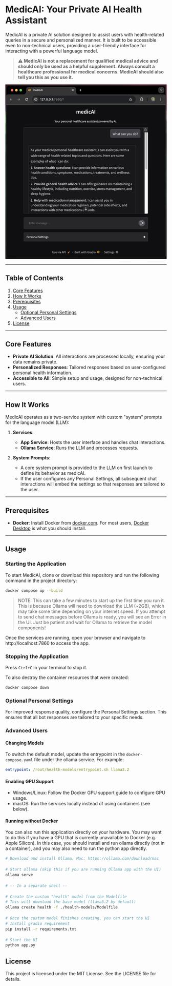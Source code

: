 # MedicAI: Your Private AI Health Assistant

MedicAI is a private AI solution designed to assist users with health-related
queries in a secure and personalized manner. It is built to be accessible even
to non-technical users, providing a user-friendly interface for interacting with
a powerful language model.

> **⚠️ MedicAI is not a replacement for qualified medical advice and should only
> be used as a helpful supplement. Always consult a healthcare professional for
> medical concerns. MedicAI should also tell you this as you use it.**

![Example Screenshot](./docs/image.png)

---

## Table of Contents

1. [Core Features](#core-features)
2. [How It Works](#how-it-works)
3. [Prerequisites](#prerequisites)
4. [Usage](#usage)
   - [Optional Personal Settings](#optional-personal-settings)
   - [Advanced Users](#advanced-users)
5. [License](#license)

---

## Core Features

- **Private AI Solution**: All interactions are processed locally, ensuring your
  data remains private.
- **Personalized Responses**: Tailored responses based on user-configured
  personal health information.
- **Accessible to All**: Simple setup and usage, designed for non-technical
  users.

---

## How It Works

MedicAI operates as a two-service system with custom "system" prompts for the
language model (LLM):

1. **Services**:

   - **App Service**: Hosts the user interface and handles chat interactions.
   - **Ollama Service**: Runs the LLM and processes requests.

2. **System Prompts**:
   - A core system prompt is provided to the LLM on first launch to define its
     behavior as medicAI.
   - If the user configures any Personal Settings, all subsequent chat
     interactions will embed the settings so that responses are tailored to the
     user.

---

## Prerequisites

- **Docker**: Install Docker from [docker.com](https://www.docker.com/). For
  most users, [Docker Desktop](https://www.docker.com/products/docker-desktop/)
  is what you should install.

---

## Usage

### Starting the Application

To start MedicAI, clone or download this repository and run the following
command in the project directory:

```bash
docker compose up --build
```

> NOTE: This can take a few minutes to start up the first time you run it. This
> is because Ollama will need to download the LLM (~2GB), which may take some
> time depending on your internet speed. If you attempt to send chat messages
> before Ollama is ready, you will see an Error in the UI. Just be patient and
> wait for Ollama to retrieve the model components!

Once the services are running, open your browser and navigate to
http://localhost:7860 to access the app.

### Stopping the Application

Press `Ctrl+C` in your terminal to stop it.

To also destroy the container resources that were created:

```bash
docker compose down
```

### Optional Personal Settings

For improved response quality, configure the Personal Settings section. This
ensures that all bot responses are tailored to your specific needs.

### Advanced Users

#### Changing Models

To switch the default model, update the entrypoint in the `docker-compose.yaml`
file under the ollama service. For example:

```yaml
entrypoint: /root/health-models/entrypoint.sh llama3.2
```

#### Enabling GPU Support

- Windows/Linux: Follow the Docker GPU support guide to configure GPU usage.
- macOS: Run the services locally instead of using containers (see below).

#### Running without Docker

You can also run this application directly on your hardware. You may want to do
this if you have a GPU that is currently unavailable to Docker (e.g. Apple
Silicon). In this case, you should install and run ollama directly (not in a
container), and you may also need to run the python app directly.

```sh
# Download and install Ollama. Mac: https://ollama.com/download/mac

# Start ollama (skip this if you are running Ollama app with the UI)
ollama serve

# -- In a separate shell --

# Create the custom "health" model from the Modelfile
# This will download the base model (llama3.2 by default)
ollama create health -f ./health-models/Modelfile

# Once the custom model finishes creating, you can start the UI
# Install gradio requirement
pip install -r requirements.txt

# Start the UI
python app.py
```

## License

This project is licensed under the MIT License. See the LICENSE file for
details.
